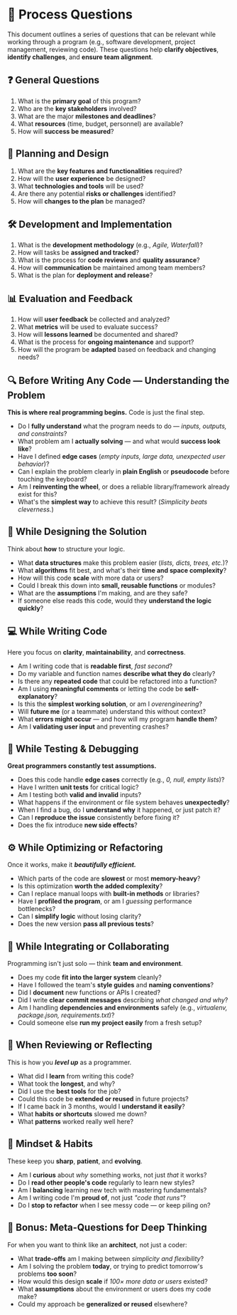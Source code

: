 # 📝 Process Questions

This document outlines a series of questions that can be relevant while working through a program (e.g., software development, project management, reviewing code). These questions help **clarify objectives**, **identify challenges**, and **ensure team alignment**.

## ❓ General Questions

1. What is the **primary goal** of this program?
2. Who are the **key stakeholders** involved?
3. What are the major **milestones and deadlines**?
4. What **resources** (time, budget, personnel) are available?
5. How will **success be measured**?

## 🧩 Planning and Design

1. What are the **key features and functionalities** required?
2. How will the **user experience** be designed?
3. What **technologies and tools** will be used?
4. Are there any potential **risks or challenges** identified?
5. How will **changes to the plan** be managed?

## 🛠️ Development and Implementation

1. What is the **development methodology** (e.g., *Agile, Waterfall*)?
2. How will tasks be **assigned and tracked**?
3. What is the process for **code reviews** and **quality assurance**?
4. How will **communication** be maintained among team members?
5. What is the plan for **deployment and release**?

## 📊 Evaluation and Feedback

1. How will **user feedback** be collected and analyzed?
2. What **metrics** will be used to evaluate success?
3. How will **lessons learned** be documented and shared?
4. What is the process for **ongoing maintenance** and support?
5. How will the program be **adapted** based on feedback and changing needs?

## 🔍 Before Writing Any Code — Understanding the Problem

**This is where real programming begins.** Code is just the final step.

- Do I **fully understand** what the program needs to do — *inputs, outputs, and constraints*?
- What problem am I **actually solving** — and what would **success look like**?
- Have I defined **edge cases** (*empty inputs, large data, unexpected user behavior*)?
- Can I explain the problem clearly in **plain English** or **pseudocode** before touching the keyboard?
- Am I **reinventing the wheel**, or does a reliable library/framework already exist for this?
- What's the **simplest way** to achieve this result? (*Simplicity beats cleverness.*)

## 🧠 While Designing the Solution

Think about **how** to structure your logic.

- What **data structures** make this problem easier (*lists, dicts, trees, etc.*)?
- What **algorithms** fit best, and what's their **time and space complexity**?
- How will this code **scale** with more data or users?
- Could I break this down into **small, reusable functions** or modules?
- What are the **assumptions** I'm making, and are they safe?
- If someone else reads this code, would they **understand the logic quickly**?

## 💻 While Writing Code

Here you focus on **clarity**, **maintainability**, and **correctness**.

- Am I writing code that is **readable first**, *fast second*?
- Do my variable and function names **describe what they do** clearly?
- Is there any **repeated code** that could be refactored into a function?
- Am I using **meaningful comments** or letting the code be **self-explanatory**?
- Is this the **simplest working solution**, or am I *overengineering*?
- Will **future me** (or a teammate) understand this without context?
- What **errors might occur** — and how will my program **handle them**?
- Am I **validating user input** and preventing crashes?

## 🧪 While Testing & Debugging

**Great programmers constantly test assumptions.**

- Does this code handle **edge cases** correctly (e.g., *0, null, empty lists*)?
- Have I written **unit tests** for critical logic?
- Am I testing both **valid and invalid** inputs?
- What happens if the environment or file system behaves **unexpectedly**?
- When I find a bug, do I **understand why** it happened, or just patch it?
- Can I **reproduce the issue** consistently before fixing it?
- Does the fix introduce **new side effects**?

## ⚙️ While Optimizing or Refactoring

Once it works, make it ***beautifully efficient.***

- Which parts of the code are **slowest** or most **memory-heavy**?
- Is this optimization **worth the added complexity**?
- Can I replace manual loops with **built-in methods** or libraries?
- Have I **profiled the program**, or am I *guessing* performance bottlenecks?
- Can I **simplify logic** without losing clarity?
- Does the new version **pass all previous tests**?

## 🤝 While Integrating or Collaborating

Programming isn't just solo — think **team and environment**.

- Does my code **fit into the larger system** cleanly?
- Have I followed the team's **style guides** and **naming conventions**?
- Did I **document** new functions or APIs I created?
- Did I write **clear commit messages** describing *what changed and why*?
- Am I handling **dependencies and environments** safely (e.g., *virtualenv, package.json, requirements.txt*)?
- Could someone else **run my project easily** from a fresh setup?

## 🔎 When Reviewing or Reflecting

This is how you ***level up*** as a programmer.

- What did I **learn** from writing this code?
- What took the **longest**, and why?
- Did I use the **best tools** for the job?
- Could this code be **extended or reused** in future projects?
- If I came back in 3 months, would I **understand it easily**?
- What **habits or shortcuts** slowed me down?
- What **patterns** worked really well here?

## 🧘 Mindset & Habits

These keep you **sharp**, **patient**, and **evolving**.

- Am I **curious** about *why* something works, not just *that* it works?
- Do I **read other people's code** regularly to learn new styles?
- Am I **balancing** learning new tech with mastering fundamentals?
- Am I writing code I'm **proud of**, not just *"code that runs"*?
- Do I **stop to refactor** when I see messy code — or keep piling on?

## 🧭 Bonus: Meta-Questions for Deep Thinking

For when you want to think like an **architect**, not just a coder:

- What **trade-offs** am I making between *simplicity and flexibility*?
- Am I solving the problem **today**, or trying to predict tomorrow's problems **too soon**?
- How would this design **scale** if *100× more data or users* existed?
- What **assumptions** about the environment or users does my code make?
- Could my approach be **generalized or reused** elsewhere?
